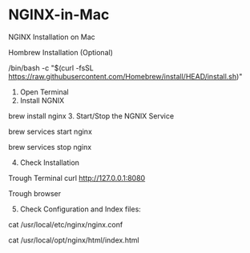 # NGINX-in-Mac
NGINX Installation on Mac




Hombrew Installation (Optional)

/bin/bash -c "$(curl -fsSL https://raw.githubusercontent.com/Homebrew/install/HEAD/install.sh)"

1. Open Terminal
2. Install NGNIX

brew install nginx
3. Start/Stop the NGNIX Service



brew services start nginx

brew services stop nginx

4. Check Installation

Trough Terminal
curl http://127.0.0.1:8080 

Trough browser


5. Check Configuration and Index files:

 cat /usr/local/etc/nginx/nginx.conf


 cat /usr/local/opt/nginx/html/index.html

 
